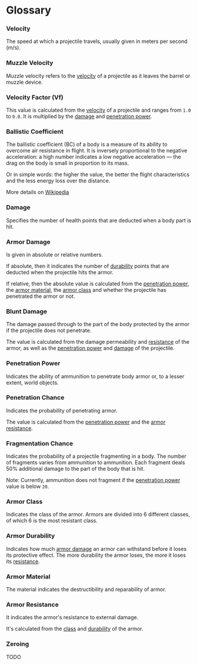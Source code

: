 # Glossary

### Velocity

The speed at which a projectile travels, usually given in meters per second (m/s).

### Muzzle Velocity

Muzzle velocity refers to the [velocity](#velocity) of a projectile as it leaves the barrel or muzzle device.

### Velocity Factor (Vf)

This value is calculated from the [velocity](#velocity) of a projectile and ranges from `1.0` to `0.0`. It is multiplied by the [damage](#damage) and [penetration power](#penetration-power).

### Ballistic Coefficient

The ballistic coefficient (BC) of a body is a measure of its ability to overcome air resistance in flight. It is inversely proportional to the negative acceleration: a high number indicates a low negative acceleration — the drag on the body is small in proportion to its mass.

Or in simple words: the higher the value, the better the flight characteristics and the less energy loss over the distance.

More details on [Wikipedia](https://en.wikipedia.org/wiki/Ballistic_coefficient)

### Damage

Specifies the number of health points that are deducted when a body part is hit.

### Armor Damage

Is given in absolute or relative numbers.

If absolute, then it indicates the number of [durability](#armor-durability) points that are deducted when the projectile hits the armor.

If relative, then the absolute value is calculated from the [penetration power](#penetration-power), the [armor material](#armor-material), the [armor class](#armor-class) and whether the projectile has penetrated the armor or not.

### Blunt Damage

The damage passed through to the part of the body protected by the armor if the projectile does not penetrate.

The value is calculated from the damage permeability and [resistance](#armor-resistance) of the armor, as well as the [penetration power](#penetration-power) and [damage](#damage) of the projectile.

### Penetration Power

Indicates the ability of ammunition to penetrate body armor or, to a lesser extent, world objects.

### Penetration Chance

Indicates the probability of penetrating armor.

The value is calculated from the [penetration power](#penetration-power) and the [armor resistance](#armor-resistance).

### Fragmentation Chance

Indicates the probability of a projectile fragmenting in a body. The number of fragments varies from ammunition to ammunition.
Each fragment deals 50% additional damage to the part of the body that is hit.

Note: Currently, ammunition does not fragment if the [penetration power](#penetration-power) value is below `20`.

### Armor Class

Indicates the class of the armor. Armors are divided into 6 different classes, of which 6 is the most resistant class.

### Armor Durability

Indicates how much [armor damage](#armor-damage) an armor can withstand before it loses its protective effect. The more durability the armor loses, the more it loses its [resistance](#armor-resistance).

### Armor Material

The material indicates the destructibility and reparability of armor.

### Armor Resistance

It indicates the armor's resistance to external damage.

It's calculated from the [class](#armor-class) and [durability](#armor-durability) of the armor.

### Zeroing

TODO
